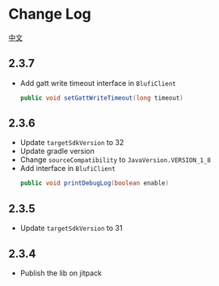 # Change Log
[中文](changelog_zh.md)

## 2.3.7
- Add gatt write timeout interface in `BlufiClient`
  ```java
  public void setGattWriteTimeout(long timeout)
  ```

## 2.3.6
- Update `targetSdkVersion` to 32
- Update gradle version
- Change `sourceCompatibility` to `JavaVersion.VERSION_1_8`
- Add interface in `BlufiClient`
  ```java
  public void printDebugLog(boolean enable)
  ```

## 2.3.5
- Update `targetSdkVersion` to 31

## 2.3.4
- Publish the lib on jitpack
